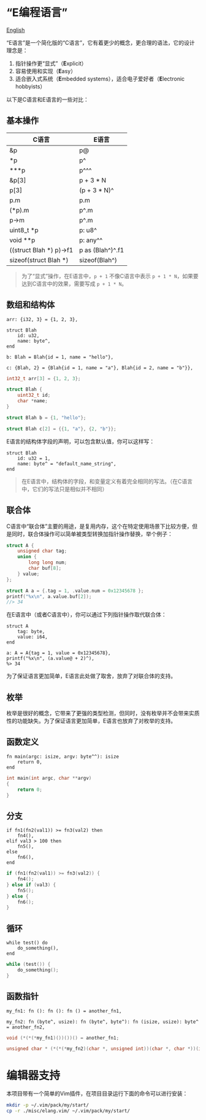 # “E编程语言”

[English](./README.md)

“E语言”是一个简化版的“C语言”，它有着更少的概念，更合理的语法，它的设计理念是：
1. 指针操作更“显式”（**E**xplicit）
2. 容易使用和实现（**E**asy）
3. 适合嵌入式系统（**E**mbedded systems），适合电子爱好者（**E**lectronic hobbyists）

以下是C语言和E语言的一些对比：

## 基本操作

|           C语言             |           E语言             |
|-----------------------------|-----------------------------|
| &p                          | p@                          |
| \*p                         | p^                          |
| \*\*\*p                     | p^^^                        |
| &p[3]                       | p + 3 * N                   |
| p[3]                        | (p + 3 * N)^                |
| p.m                         | p.m                         |
| (\*p).m                     | p^.m                        |
| p-\>m                       | p^.m                        |
| uint8\_t \*p                | p: u8^                      |
| void \*\*p                  | p: any^^                    |
| ((struct Blah \*) p)-\>f1   | p as (Blah^)^.f1            |
| sizeof(struct Blah \*)      | sizeof(Blah^)               |

> 为了“显式”操作，在E语言中，`p + 1` 不像C语言中表示 `p + 1 * N`，如果要达到C语言中的效果，需要写成 `p + 1 * N`。

## 数组和结构体

```
arr: {i32, 3} = {1, 2, 3},

struct Blah
	id: u32,
	name: byte^,
end

b: Blah = Blah{id = 1, name = "hello"},

c: {Blah, 2} = {Blah{id = 1, name = "a"}, Blah{id = 2, name = "b"}},
```

```c
int32_t arr[3] = {1, 2, 3};

struct Blah {
	uint32_t id;
	char *name;
}

struct Blah b = {1, "hello"};

struct Blah c[2] = {{1, "a"}, {2, "b"}};
```

E语言的结构体字段的声明，可以包含默认值，你可以这样写：

```
struct Blah
	id: u32 = 1,
	name: byte^ = "default_name_string",
end
```

> 在E语言中，结构体的字段，和变量定义有着完全相同的写法。（在C语言中，它们的写法只是相似并不相同）


## 联合体

C语言中“联合体”主要的用途，是复用内存，这个在特定使用场景下比较方便，但是同时，联合体操作可以简单被类型转换加指针操作替换，举个例子：

```c
struct A {
	unsigned char tag;
	union {
		long long num;
		char buf[8];
	} value;
};

struct A a = {.tag = 1, .value.num = 0x12345678 };
printf("%x\n", a.value.buf[2]);
//> 34
```

在E语言中（或者C语言中），你可以通过下列指针操作取代联合体：

```
struct A
	tag: byte,
	value: i64,
end

a: A = A{tag = 1, value = 0x12345678},
printf("%x\n", (a.value@ + 2)^),
%> 34
```

为了保证语言更加简单，E语言此处做了取舍，放弃了对联合体的支持。


## 枚举

枚举是很好的概念，它带来了更强的类型检测，但同时，没有枚举并不会带来实质性的功能缺失。为了保证语言更加简单，E语言也放弃了对枚举的支持。


## 函数定义

```
fn main(argc: isize, argv: byte^^): isize
	return 0,
end
```

```c
int main(int argc, char **argv)
{
	return 0;
}
```


## 分支

```
if fn1(fn2(val1)) >= fn3(val2) then
	fn4(),
elif val3 > 100 then
	fn5(),
else
	fn6(),
end
```

```c
if (fn1(fn2(val1)) >= fn3(val2)) {
	fn4();
} else if (val3) {
	fn5();
} else {
	fn6();
}
```


## 循环

```
while test() do
	do_something(),
end
```

```c
while (test()) {
	do_something();
}
```


## 函数指针

```
my_fn1: fn (): fn (): fn () = another_fn1,

my_fn2: fn (byte^, usize): fn (byte^, byte^): fn (isize, usize): byte^ = another_fn2,

```

```c
void (*(*(*my_fn1)())())() = another_fn1;

unsigned char * (*(*(*my_fn2)(char *, unsigned int))(char *, char *))(int, unsigned int) = another_fn2;
```


# 编辑器支持

本项目带有一个简单的Vim插件，在项目目录运行下面的命令可以进行安装：

```sh
mkdir -p ~/.vim/pack/my/start/
cp -r ./misc/elang.vim/ ~/.vim/pack/my/start/
```

